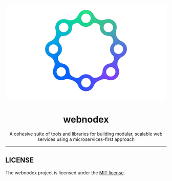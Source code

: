<p align='center'>
  <img src='./assets/logo-bgless.png' alt='logo' />
</p>
<h1 align='center'>webnodex</h1>
<p align='center'>A cohesive suite of tools and libraries for building modular, scalable web services using a microservices-first approach</p>

---

## LICENSE

The webnodex project is licensed under the [MIT license](./LICENSE).
